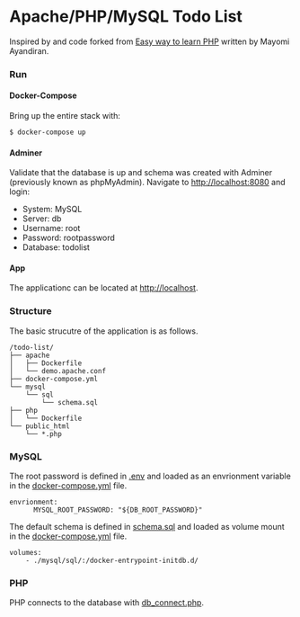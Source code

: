 Apache/PHP/MySQL Todo List
===================================
Inspired by and code forked from [Easy way to learn PHP](https://blog.devcenter.co/easy-way-to-php-todolist-app-crud-e1284265bb27) written by Mayomi Ayandiran. 

### Run

#### Docker-Compose
Bring up the entire stack with:

```bash
$ docker-compose up
```

#### Adminer
Validate that the database is up and schema was created with Adminer (previously known as phpMyAdmin). Navigate to [http://localhost:8080](http://localhost:8080) and login:

* System: MySQL
* Server: db
* Username: root
* Password: rootpassword
* Database: todolist

#### App
The applicationc can be located at [http://localhost](http://localhost).

### Structure 
The basic strucutre of the application is as follows.

```
/todo-list/
├── apache
│   ├── Dockerfile
│   └── demo.apache.conf
├── docker-compose.yml
└── mysql
    └── sql
        └── schema.sql
├── php
│   └── Dockerfile
└── public_html
    └── *.php       
```

### MySQL
The root password is defined in [.env](./.env) and loaded as an envrionment variable in the [docker-compose.yml](./docker-compose.yml) file.

```
envrionment:
      MYSQL_ROOT_PASSWORD: "${DB_ROOT_PASSWORD}"
```

The default schema is defined in [schema.sql](./mysql/sql/schema.sql) and loaded as volume mount in the [docker-compose.yml](./docker-compose.yml) file.

```
volumes:
    - ./mysql/sql/:/docker-entrypoint-initdb.d/
```

### PHP
PHP connects to the database with [db_connect.php](./public_html/db_connect.php).